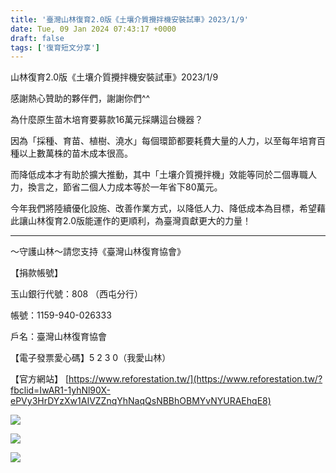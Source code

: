 ```yaml
---
title: '臺灣山林復育2.0版《土壤介質攪拌機安裝試車》2023/1/9'
date: Tue, 09 Jan 2024 07:43:17 +0000
draft: false
tags: ['復育短文分享']
---
```


山林復育2.0版《土壤介質攪拌機安裝試車》2023/1/9

感謝熱心贊助的夥伴們，謝謝你們^^

為什麼原生苗木培育要募款16萬元採購這台機器？

因為「採種、育苗、植樹、澆水」每個環節都要耗費大量的人力，以至每年培育百種以上數萬株的苗木成本很高。

而降低成本才有助於擴大推動，其中「土壤介質攪拌機」效能等同於二個專職人力，換言之，節省二個人力成本等於一年省下80萬元。

今年我們將陸續優化設施、改善作業方式，以降低人力、降低成本為目標，希望藉此讓山林復育2.0版能運作的更順利，為臺灣貢獻更大的力量！

* * *

～守護山林～請您支持《臺灣山林復育協會》

【捐款帳號】

玉山銀行代號：808 （西屯分行）

帳號：1159-940-026333

戶名：臺灣山林復育協會

【電子發票愛心碼】5 2 3 0（我愛山林）

【官方網站】 [https://www.reforestation.tw/](https://www.reforestation.tw/?fbclid=IwAR1-1yhNl90X-ePVy3HrDYzXw1AIVZZnqYhNaqQsNBBhOBMYvNYURAEhqE8)

![](https://www.reforestation.tw/wp-content/uploads/2024/01/417204063_7469349519751290_5571427960007376176_n-1024x768.jpg)

![](https://www.reforestation.tw/wp-content/uploads/2024/01/417219888_7469349229751319_8413795021822752820_n-1024x768.jpg)

![](https://www.reforestation.tw/wp-content/uploads/2024/01/418309754_7469349373084638_5952247349621111269_n-1024x768.jpg)
